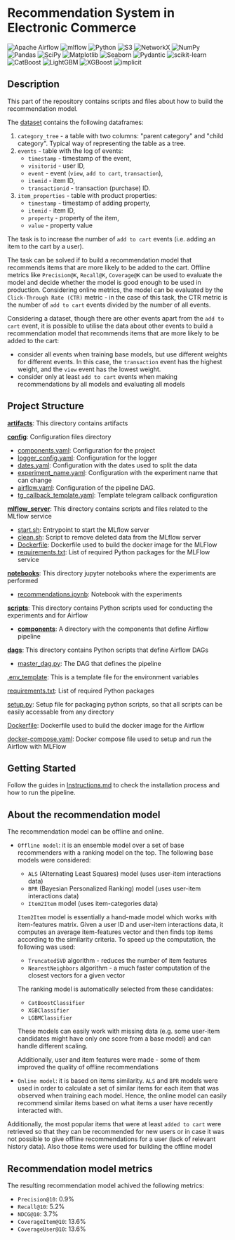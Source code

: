 # Recommendation System in Electronic Commerce

![Apache Airflow](https://img.shields.io/badge/Apache%20Airflow-017CEE?style=for-the-badge&logo=Apache%20Airflow&logoColor=white)
![mlflow](https://img.shields.io/badge/mlflow-%23d9ead3.svg?style=for-the-badge&logo=numpy&logoColor=blue)
![Python](https://img.shields.io/badge/python-3670A0?style=for-the-badge&logo=python&logoColor=ffdd54)
![S3](https://img.shields.io/badge/S3-003366?style=for-the-badge)
![NetworkX](https://img.shields.io/badge/NetworkX-grey?style=for-the-badge&logo=NetworkX&logoColor=grey)
![NumPy](https://img.shields.io/badge/numpy-%23013243.svg?style=for-the-badge&logo=numpy&logoColor=white)
![Pandas](https://img.shields.io/badge/pandas-%23150458.svg?style=for-the-badge&logo=pandas&logoColor=white)
![SciPy](https://img.shields.io/badge/SciPy-%230C55A5.svg?style=for-the-badge&logo=scipy&logoColor=%white)
![Matplotlib](https://img.shields.io/badge/Matplotlib-%23ffffff.svg?style=for-the-badge&logo=Matplotlib&logoColor=black)
![Seaborn](https://img.shields.io/badge/Seaborn-219ebc?style=for-the-badge)
![Pydantic](https://img.shields.io/badge/Pydantic-CC0066?style=for-the-badge)
![scikit-learn](https://img.shields.io/badge/scikit--learn-%23F7931E.svg?style=for-the-badge&logo=scikit-learn&logoColor=white)
![CatBoost](https://img.shields.io/badge/CatBoost-yellow?style=for-the-badge)
![LightGBM](https://img.shields.io/badge/LightGBM-778da9?style=for-the-badge)
![XGBoost](https://img.shields.io/badge/XGBoost-778dc9?style=for-the-badge)
![implicit](https://img.shields.io/badge/implicit-000000?style=for-the-badge&logo=implicit&logoColor=white)


## Description

This part of the repository contains scripts and files about how to build the recommendation model.

The [dataset](https://www.kaggle.com/datasets/retailrocket/ecommerce-dataset) contains the following dataframes:
1. `category_tree` - a table with two columns: "parent category" and "child category". Typical way of representing the table as a tree.
2. `events` - table with the log of events:
    - `timestamp` - timestamp of the event,
    - `visitorid` - user ID,
    - `event` - event (`view`, `add to cart`, `transaction`),
    - `itemid` - item ID,
    - `transactionid` - transaction (purchase) ID.
3. `item_properties` - table with product properties:
    - `timestamp` - timestamp of adding property,
    - `itemid` - item ID,
    - `property` - property of the item,
    - `value` - property value


The task is to increase the number of `add to cart` events (i.e. adding an item to the cart by a user).

The task can be solved if to build a recommendation model that recommends items that are more likely to be added to the cart. Offline metrics like `Precision@K`, `Recall@K`, `Coverage@K` can be used to evaluate the model and decide whether the model is good enough to be used in production. Considering online metrics, the model can be evaluated by the `Click-Through Rate (CTR)` metric - in the case of this task, the CTR metric is the number of `add to cart` events divided by the number of all events.

Considering a dataset, though there are other events apart from the `add to cart` event, it is possible to utilise the data about other events to build a recommendation model that recommends items that are more likely to be added to the cart:
- consider all events when training base models, but use different weights for different events. In this case, the `transaction` event has the highest weight, and the `view` event has the lowest weight.
- consider only at least `add to cart` events when making recommendations by all models and evaluating all models


## Project Structure

**[artifacts](/experiments/artifacts)**: This directory contains artifacts

**[config](/experiments/config)**: Configuration files directory
- [components.yaml](/experiments/config/components.yaml): Configuration for the project
- [logger_config.yaml](/experiments/config/logger_config.yaml): Configuration for the logger
- [dates.yaml](/experiments/config/dates.yaml): Configuration with the dates used to split the data
- [experiment_name.yaml](/experiments/config/experiment_name.yaml): Configuration with the experiment name that can change
- [airflow.yaml](/experiments/config/airflow.yaml): Configuration of the pipeline DAG.
- [tg_callback_template.yaml](/experiments/config/tg_callback_template.yaml): Template telegram callback configuration 

**[mlflow_server](/experiments/mlflow_server)**: This directory contains scripts and files related to the MLflow service
- [start.sh](/experiments/mlflow_server/start.sh): Entrypoint to start the MLflow server
- [clean.sh](/experiments/mlflow_server/clean.sh): Script to remove deleted data from the MLflow server
- [Dockerfile](/experiments/mlflow_server/Dockerfile): Dockerfile used to build the docker image for the MLFlow
- [requirements.txt](/experiments/mlflow_server/requirements.txt): List of required Python packages for the MLFlow service

**[notebooks](/experiments/notebooks)**: This directory jupyter notebooks where the experiments are performed
- [recommendations.ipynb](/experiments/notebooks/recommendations.ipynb): Notebook with the experiments

**[scripts](/experiments/scripts)**: This directory contains Python scripts used for conducting the experiments and for Airflow
- **[components](/experiments/scripts/components)**: A directory with the components that define Airflow pipeline

**[dags](/experiments/dags)**: This directory contains Python scripts that define Airflow DAGs
- [master_dag.py](/experiments/dags/master_dag.py): The DAG that defines the pipeline

[.env_template](/experiments/.env_template): This is a template file for the environment variables

[requirements.txt](/experiments/requirements.txt): List of required Python packages

[setup.py](/experiments/setup.py): Setup file for packaging python scripts, so that all scripts can be easily accessable from any directory

[Dockerfile](/experiments/Dockerfile): Dockerfile used to build the docker image for the Airflow

[docker-compose.yaml](/experiments/docker-compose.yaml): Docker compose file used to setup and run the Airflow with MLFlow


## Getting Started

Follow the guides in [Instructions.md](Instructions.md) to check the installation process and how to run the pipeline.


## About the recommendation model

The recommendation model can be offline and online.

- `Offline model`: it is an ensemble model over a set of base recommenders with a ranking model on the top. The following base models were considered:
    - `ALS` (Alternating Least Squares) model (uses user-item interactions data)
    - `BPR` (Bayesian Personalized Ranking) model (uses user-item interactions data)
    - `Item2Item` model (uses item-categories data)

    `Item2Item` model is essentially a hand-made model which works with item-features matrix. Given a user ID and user-item interactions data, it computes an average item-features vector and then finds top items according to the similarity criteria. To speed up the computation, the following was used:
    - `TruncatedSVD` algorithm - reduces the number of item features
    - `NearestNeighbors` algorithm - a much faster computation of the closest vectors for a given vector

    The ranking model is automatically selected from these candidates:
    - `CatBoostClassifier`
    - `XGBClassifier`
    - `LGBMClassifier`
    
    These models can easily work with missing data (e.g. some user-item candidates might have only one score from a base model) and can handle different scaling.

    Additionally, user and item features were made - some of them improved the quality of offline recommendations

- `Online model`: it is based on items similarity. `ALS` and `BPR` models were used in order to calculate a set of similar items for each item that was observed when training each model. Hence, the online model can easily recommend similar items based on what items a user have recently interacted with.

Additionally, the most popular items that were at least `added to cart` were retrieved so that they can be recommended for new users or in case it was not possible to give offline recommendations for a user (lack of relevant history data). Also those items were used for building the offline model

## Recommendation model metrics

The resulting recommendation model achived the following metrics:

- `Precision@10`: 0.9%
- `Recall@10`: 5.2%
- `NDCG@10`: 3.7%
- `CoverageItem@10`: 13.6%
- `CoverageUser@10`: 13.6%
